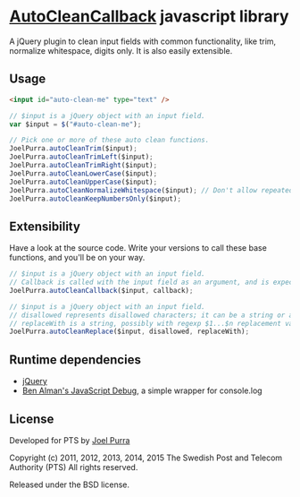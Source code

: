 # [AutoCleanCallback](http://joelpurra.github.com/autocleancallback) javascript library

A jQuery plugin to clean input fields with common functionality, like trim, normalize whitespace, digits only. It is also easily extensible.



## Usage

```html
<input id="auto-clean-me" type="text" />
```

```javascript
// $input is a jQuery object with an input field.
var $input = $("#auto-clean-me");

// Pick one or more of these auto clean functions.
JoelPurra.autoCleanTrim($input);
JoelPurra.autoCleanTrimLeft($input);
JoelPurra.autoCleanTrimRight($input);
JoelPurra.autoCleanLowerCase($input);
JoelPurra.autoCleanUpperCase($input);
JoelPurra.autoCleanNormalizeWhitespace($input); // Don't allow repeated whitespace characters
JoelPurra.autoCleanKeepNumbersOnly($input);
```

## Extensibility

Have a look at the source code. Write your versions to call these base functions, and you'll be on your way.

```javascript
// $input is a jQuery object with an input field.
// Callback is called with the input field as an argument, and is expected to return the new, cleaned value, for the input.
JoelPurra.autoCleanCallback($input, callback);

// $input is a jQuery object with an input field.
// disallowed represents disallowed characters; it can be a string or a regexp.
// replaceWith is a string, possibly with regexp $1...$n replacement values.
JoelPurra.autoCleanReplace($input, disallowed, replaceWith);
```



## Runtime dependencies
- [jQuery](http://jquery.com/)
- [Ben Alman's JavaScript Debug](http://benalman.com/projects/javascript-debug-console-log/), a simple wrapper for console.log



## License
Developed for PTS by [Joel Purra](http://joelpurra.com/)

Copyright (c) 2011, 2012, 2013, 2014, 2015 The Swedish Post and Telecom Authority (PTS)
All rights reserved.

Released under the BSD license.
